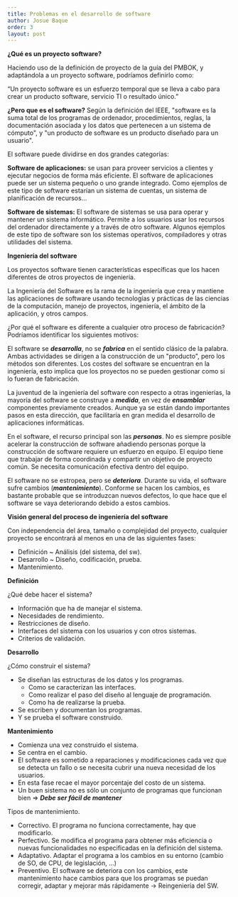 ```yaml
---
title: Problemas en el desarrollo de software
author: Josue Baque
order: 3
layout: post
---
```


**¿Qué es un proyecto software?**

Haciendo uso de la definición de proyecto de la guía del PMBOK, y adaptándola a un proyecto software, podríamos definirlo como: 

“Un proyecto software es un esfuerzo temporal que se lleva a cabo para crear un producto software, servicio TI o resultado único.” 

**¿Pero que es el software?**  Según la definición del IEEE, "software es la suma total de los programas de ordenador, procedimientos, reglas, la documentación asociada y los datos que pertenecen a un sistema de cómputo", y "un producto de software es un producto diseñado para un usuario". 

El software puede dividirse en dos grandes categorías:

**Software de aplicaciones:** se usan para proveer servicios a clientes y ejecutar negocios de forma más eficiente. El software de aplicaciones puede ser un sistema pequeño o uno grande integrado. Como ejemplos de este tipo de software estarían un sistema de cuentas, un sistema de planificación de recursos... 

**Software de sistemas:** El software de sistemas se usa para operar y mantener un sistema informático. Permite a los usuarios usar los recursos del ordenador directamente y a través de otro software. Algunos ejemplos de este tipo de software son los sistemas operativos, compiladores y otras utilidades del sistema. 

**Ingeniería del software**

Los proyectos software tienen características específicas que los hacen diferentes de otros proyectos de ingeniería. 

La Ingeniería del Software es la rama de la ingeniería que crea y mantiene las aplicaciones de software usando tecnologías y prácticas de las ciencias de la computación, manejo de proyectos, ingeniería, el ámbito de la aplicación, y otros campos. 

¿Por qué el software es diferente a cualquier otro proceso de fabricación? Podríamos identificar los siguientes motivos: 

El software se ***desarrolla***, no se ***fabrica*** en el sentido clásico de la palabra. Ambas actividades se dirigen a la construcción de un "producto", pero los métodos son diferentes. Los costes del software se encuentran en la ingeniería, esto implica que los proyectos no se pueden gestionar como si lo fueran de fabricación. 

La juventud de la ingeniería del software con respecto a otras ingenierías, la mayoría del software se construye a ***medida***, en vez de ***ensamblar*** componentes previamente creados. Aunque ya se están dando importantes pasos en esta dirección, que facilitaría en gran medida el desarrollo de aplicaciones informáticas. 

En el software, el recurso principal son las ***personas***. No es siempre posible acelerar la construcción de software añadiendo personas porque la construcción de software requiere un esfuerzo en equipo. El equipo tiene que trabajar de forma coordinada y compartir un objetivo de proyecto común. Se necesita comunicación efectiva dentro del equipo. 

El software no se estropea, pero se ***deteriora***. Durante su vida, el software sufre cambios (***mantenimiento***). Conforme se hacen los cambios, es bastante probable que se introduzcan nuevos defectos, lo que hace que el software se vaya deteriorando debido a estos cambios. 

**Visión general del proceso de ingeniería del software**

Con independencia del área, tamaño o complejidad del proyecto, cualquier proyecto se encontrará al menos en una de las siguientes fases:  
* Definición ~ Análisis (del sistema, del sw).
* Desarrollo ~ Diseño, codificación, prueba.
* Mantenimiento.  

**Definición**

¿Qué debe hacer el sistema?

* Información que ha de manejar el sistema.
* Necesidades de rendimiento.
* Restricciones de diseño.
* Interfaces del sistema con los usuarios y con otros sistemas.
* Criterios de validación.

**Desarrollo**

¿Cómo construir el sistema?

* Se diseñan las estructuras de los datos y los programas.
  * Como se caracterizan las interfaces.
  * Como realizar el paso del diseño al lenguaje de programación.
  * Como ha de realizarse la prueba. 
* Se escriben y documentan los programas.
* Y se prueba el software construido.

**Mantenimiento**

* Comienza una vez construido el sistema.
* Se centra en el cambio.
* El software es sometido a reparaciones y modificaciones cada vez que se detecta un fallo o se necesita cubrir una nueva necesidad de los usuarios.
* En esta fase recae el mayor porcentaje del costo de un sistema.
* Un buen sistema no es sólo un conjunto de programas que funcionan bien => ***Debe ser fácil de mantener***

Tipos de mantenimiento.

* Correctivo. El programa no funciona correctamente, hay que modificarlo.
* Perfectivo. Se modifica el programa para obtener más eficiencia o nuevas funcionalidades no especificadas en la definición del sistema.
* Adaptativo. Adaptar el programa a los cambios en su entorno (cambio de SO, de CPU, de legislación, …)
* Preventivo. El software se deteriora con los cambios, este mantenimiento hace cambios para que los programas se puedan corregir, adaptar y mejorar más rápidamente -> Reingeniería del SW.

<span class="image left"><img src="{{ 'assets/images/cuadro1.png' | relative_url }}" alt="" /></span>

